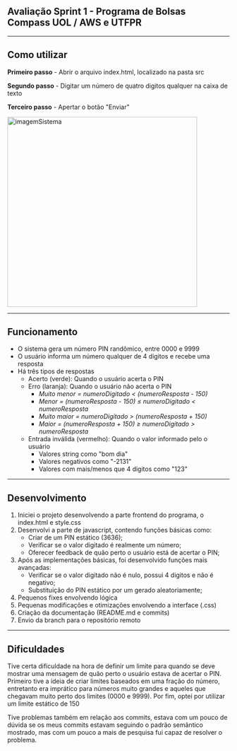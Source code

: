 ## Avaliação Sprint 1 - Programa de Bolsas Compass UOL / AWS e UTFPR

***

## Como utilizar

__Primeiro passo__ - Abrir o arquivo index.html, localizado na pasta src

__Segundo passo__ - Digitar um número de quatro digitos qualquer na caixa de texto

__Terceiro passo__ - Apertar o botão "Enviar"

<img width="430" alt="imagemSistema" src="https://github.com/JoaoVitorSDelfino/testandoBranches/assets/103132209/515347c9-985b-4d43-9763-61ae5e047c39">

***

## Funcionamento
- O sistema gera um número PIN randômico, entre 0000 e 9999
- O usuário informa um número qualquer de 4 digitos e recebe uma resposta
- Há três tipos de respostas
  - Acerto (verde): Quando o usuário acerta o PIN
  - Erro (laranja): Quando o usuário não acerta o PIN
    - *Muito menor =  numeroDigitado < (numeroResposta - 150)*
    - *Menor = (numeroResposta - 150) ≤ numeroDigitado <  numeroResposta*
    - *Muito maior = numeroDigitado > (numeroResposta + 150)* 
    - *Maior = (numeroResposta + 150) ≥ numeroDigitado > numeroResposta*
  - Entrada inválida (vermelho): Quando o valor informado pelo o usuário 
    - Valores string como "bom dia"
    - Valores negativos como "-2131"
    - Valores com mais/menos que 4 digitos como "123"

***

## Desenvolvimento
1. Iniciei o projeto desenvolvendo a parte frontend do programa, o index.html e style.css
2. Desenvolvi a parte de javascript, contendo funções básicas como:
    - Criar de um PIN estático (3636);
    - Verificar se o valor digitado é realmente um número;
    - Oferecer feedback de quão perto o usuário está de acertar o PIN;
3. Após as implementações básicas, foi desenvolvido funções mais avançadas:
    - Verificar se o valor digitado não é nulo, possui 4 digitos e não é negativo;
    - Substituição do PIN estático por um gerado aleatoriamente;
4. Pequenos fixes envolvendo lógica
5. Pequenas modificações e otimizações envolvendo a interface (.css)
6. Criação da documentação (README.md e commits)
7. Envio da branch para o repositório remoto

***

## Dificuldades
Tive certa dificuldade na hora de definir um limite para quando se deve mostrar uma mensagem de quão perto o usuário estava de acertar o PIN. Primeiro tive a ideia de criar limites baseados em uma fração do número, entretanto era imprático para números muito grandes e aqueles que chegavam muito perto dos limites (0000 e 9999). Por fim, optei por utilizar um limite estático de 150

Tive problemas também em relação aos commits, estava com um pouco de dúvida se os meus commits estavam seguindo o padrão semântico mostrado, mas com um pouco a mais de pesquisa fui capaz de resolver o problema.
